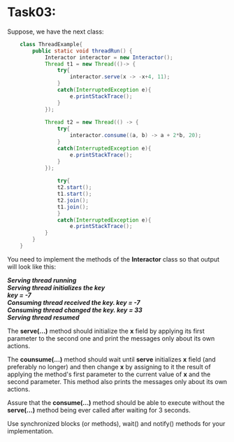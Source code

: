 # Task03:

Suppose, we have the next class:
```java
    class ThreadExample{
        public static void threadRun() { 
            Interactor interactor = new Interactor();     
            Thread t1 = new Thread(()-> { 
                try{ 
                    interactor.serve(x -> -x+4, 11); 
                } 
                catch(InterruptedException e){ 
                    e.printStackTrace(); 
                }
            });   
        
            Thread t2 = new Thread(() -> { 
                try{ 
                    interactor.consume((a, b) -> a + 2*b, 20); 
                } 
                catch(InterruptedException e){ 
                    e.printStackTrace(); 
                }
            });   
        
                try{
                t2.start();            
                t1.start();  
                t2.join();             
                t1.join();             
                }
                catch(InterruptedException e){ 
                    e.printStackTrace(); 
            } 
        }
    }
```
You need to implement the methods of the **Interactor** class so that output will look like this:

**_Serving thread running<br/>
Serving thread initializes the key<br/>
key = -7<br/>
Consuming thread received the key. key = -7<br/>
Consuming thread changed the key. key = 33<br/>
Serving thread resumed_**

The **serve(...)** method should initialize the **x** field by applying its first parameter to the second one and print
the messages only about its own actions.

The **counsume(...)** method should wait until **serve** initializes **x** field (and preferably no longer) and then
change **x** by assigning to it the result of applying the method's first parameter to the current value of **x** and
the second parameter. This method also prints the messages only about its own actions.

Assure that the **consume(...)** method should be able to execute without the **serve(...)** method being ever called
after waiting for 3 seconds.

Use synchronized blocks (or methods), wait() and notify() methods for your implementation.